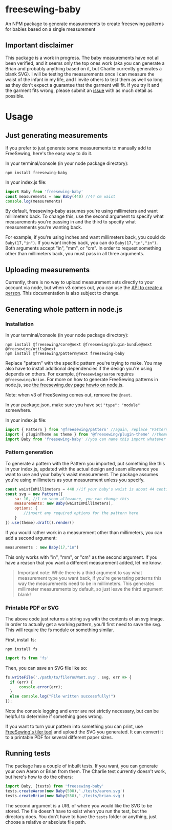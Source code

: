 # freesewing-baby
An NPM package to generate measurements to create freesewing patterns for babies based on a single measurement
## Important disclaimer
This package is a work in progress. The baby measurements have not all been verified, and it seems only the top ones work (aka you can generate a Brian and probably anything based on it, but Charlie currently generates a blank SVG). I will be testing the measurements once I can measure the waist of the infant in my life, and I invite others to test them as well so long as they don't expect a guarantee that the garment will fit. If you try it and the garment fits wrong, please submit an [issue](https://github.com/raphaelsiz/freesewing-baby/issues) with as much detail as possible.
# Usage
## Just generating measurements
If you prefer to just generate some measurements to manually add to FreeSewing, here's the easy way to do it.

In your terminal/console (in your node package directory):
```console
npm install freesewing-baby
```
In your index.js file:
```js
import Baby from 'freesewing-baby'
const measurements = new Baby(440) //44 cm waist
console.log(measurements)
```
By default, freesewing-baby assumes you're using millimeters and want millimeters back. To change this, use the second argument to specify what measurements you're passing in and the third to specify what measurements you're wanting back.

For example, if you're using inches and want millimeters back, you could do `Baby(17,"in")`. If you want inches back, you can do `Baby(17,"in","in")`. Both arguments accept "in", "mm", or "cm". In order to request something other than millimeters back, you must pass in all three arguments.
## Uploading measurements
Currently, there is no way to upload measurement sets directly to your account via node, but when v3 comes out, you can use the [API to create a person](https://freesewing.dev/reference/backend/api/people/create). This documentation is also subject to change.
## Generating whole pattern in node.js
### Installation
In your terminal/console (in your node package directory):
```console
npm install @freesewing/core@next @freesewing/plugin-bundle@next @freesewing/utils@next
npm install @freesewing/pattern@next freesewing-baby
```
Replace "pattern" with the specific pattern you're trying to make. You may also have to install additional dependencies if the design you're using depends on others. For example, `@freesewing/aaron` requires `@freesewing/brian`. For more on how to generate FreeSewing patterns in node.js, see [the freesewing.dev page howto on node.js](https://freesewing.dev/howtos/environments/nodejs).

Note: when v3 of FreeSewing comes out, remove the `@next`.

In your package.json, make sure you have set `"type": "module"` somewhere.

In your index.js file:
```js
import { Pattern } from '@freesewing/pattern' //again, replace "Pattern" and "pattern" with the specific pattern you want to use. Make sure the pattern inside the brackets is capitalized, as this is a named export.
import { pluginTheme as theme } from '@freesewing/plugin-theme' //theme optional but recommended
import Baby from 'freesewing-baby' //you can name this import whatever you want
```
### Pattern generation
To generate a pattern with the Pattern you imported, put something like this in your index.js, updated with the actual design and seam allowance you want to use and your baby's waist measurement. The package assumes you're using millimeters as your measurement unless you specify.
```js
const waistInMillimeters = 440 //if your baby's waist is about 44 centimeters (a bit over 17 inches)
const svg = new Pattern({
    sa: 10, //1 cm seam allowance, you can change this
    measurements: new Baby(waistInMillimeters),
    options: {
        //insert any required options for the pattern here
    }
}).use(theme).draft().render()
```
If you would rather work in a measurement other than millimeters, you can add a second argument:
```js
measurements : new Baby(17,"in")
```
This only works with "in", "mm", or "cm" as the second argument. If you have a reason that you want a different measurement added, let me know.

> Important note: While there is a third argument to say what measurement type you want back, if you're generating patterns this way the measurements need to be in millimeters. This generates millimeter measurements by default, so just leave the third argument blank!
### Printable PDF or SVG
The above code just returns a string `svg` with the contents of an svg image. In order to actually get a working pattern, you'll first need to save the svg. This will require the fs module or something similar.

First, install fs:
```console
npm install fs
```
```js
import fs from 'fs'
```
Then, you can save an SVG file like so:
```js
fs.writeFile('./path/to/fileYouWant.svg', svg, err => {
  if (err) {
      console.error(err);
  }
  else console.log("File written successfully!")
});
```
Note the console logging and error are not strictly necessary, but can be helpful to determine if something goes wrong.

If you want to turn your pattern into something you can print, use [FreeSewing's tiler tool](https://tiler.freesewing.org/) and upload the SVG you generated. It can convert it to a printable PDF for several different paper sizes.

## Running tests
The package has a couple of inbuilt tests. If you want, you can generate your own Aaron or Brian from them. The Charlie test currently doesn't work, but here's how to do the others:
```js
import Baby, {tests} from 'freesewing-baby'
tests.createAaron(new Baby(500),'./tests/aaron.svg')
tests.createBrian(new Baby(550),'./tests/brian.svg')
```
The second argument is a URL of where you would like the SVG to be stored. The file doesn't have to exist when you run the test, but the directory does. You don't have to have the `tests` folder or anything, just choose a relative *or* absolute file path.